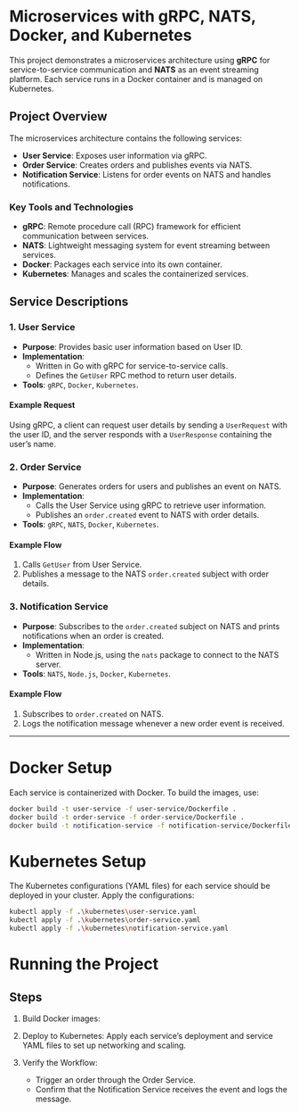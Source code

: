# Microservices with gRPC, NATS, Docker, and Kubernetes

This project demonstrates a microservices architecture using **gRPC** for service-to-service communication and **NATS** as an event streaming platform. Each service runs in a Docker container and is managed on Kubernetes.

## Project Overview

The microservices architecture contains the following services:

- **User Service**: Exposes user information via gRPC.
- **Order Service**: Creates orders and publishes events via NATS.
- **Notification Service**: Listens for order events on NATS and handles notifications.

### Key Tools and Technologies

- **gRPC**: Remote procedure call (RPC) framework for efficient communication between services.
- **NATS**: Lightweight messaging system for event streaming between services.
- **Docker**: Packages each service into its own container.
- **Kubernetes**: Manages and scales the containerized services.

## Service Descriptions

### 1. User Service

- **Purpose**: Provides basic user information based on User ID.
- **Implementation**:
  - Written in Go with gRPC for service-to-service calls.
  - Defines the `GetUser` RPC method to return user details.
- **Tools**: `gRPC`, `Docker`, `Kubernetes`.

#### Example Request

Using gRPC, a client can request user details by sending a `UserRequest` with the user ID, and the server responds with a `UserResponse` containing the user’s name.

### 2. Order Service

- **Purpose**: Generates orders for users and publishes an event on NATS.
- **Implementation**:
  - Calls the User Service using gRPC to retrieve user information.
  - Publishes an `order.created` event to NATS with order details.
- **Tools**: `gRPC`, `NATS`, `Docker`, `Kubernetes`.

#### Example Flow

1. Calls `GetUser` from User Service.
2. Publishes a message to the NATS `order.created` subject with order details.

### 3. Notification Service

- **Purpose**: Subscribes to the `order.created` subject on NATS and prints notifications when an order is created.
- **Implementation**:
  - Written in Node.js, using the `nats` package to connect to the NATS server.
- **Tools**: `NATS`, `Node.js`, `Docker`, `Kubernetes`.

#### Example Flow

1. Subscribes to `order.created` on NATS.
2. Logs the notification message whenever a new order event is received.

---

# Docker Setup

Each service is containerized with Docker. To build the images, use:

```bash
docker build -t user-service -f user-service/Dockerfile .
docker build -t order-service -f order-service/Dockerfile .
docker build -t notification-service -f notification-service/Dockerfile .
```

# Kubernetes Setup
The Kubernetes configurations (YAML files) for each service should be deployed in your cluster. Apply the configurations:

```bash
kubectl apply -f .\kubernetes\user-service.yaml
kubectl apply -f .\kubernetes\order-service.yaml
kubectl apply -f .\kubernetes\notification-service.yaml
```

# Running the Project

## Steps
1. Build Docker images:

2. Deploy to Kubernetes: Apply each service’s deployment and service YAML files to set up networking and  scaling.

3. Verify the Workflow:
   - Trigger an order through the Order Service.
   - Confirm that the Notification Service receives the event and logs the message.
